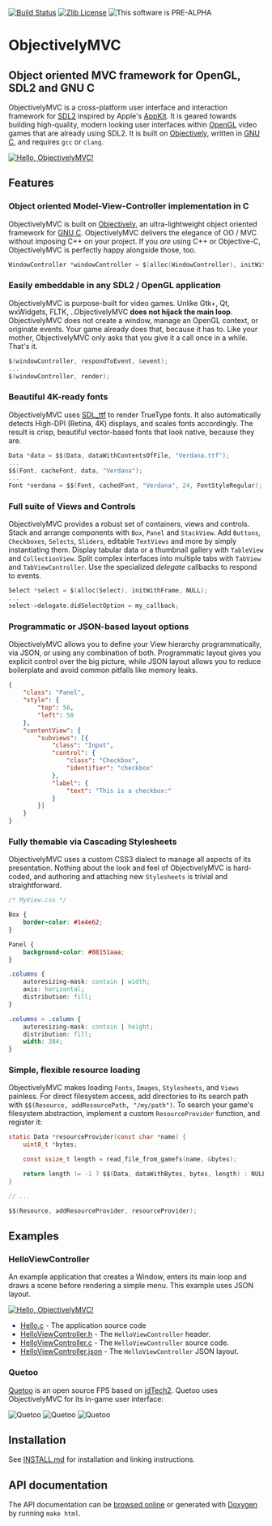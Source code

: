 [![Build Status](http://ci.quetoo.org/buildStatus/icon?job=ObjectivelyMVC-Linux-x86_64)](http://ci.quetoo.org/job/ObjectivelyMVC-Linux-x86_64/)
[![Zlib License](https://img.shields.io/badge/license-Zlib-brightgreen.svg)](https://opensource.org/licenses/Zlib)
![This software is PRE-ALPHA](https://img.shields.io/badge/development_stage-ALPHA-yellow.svg)

ObjectivelyMVC
===

Object oriented MVC framework for OpenGL, SDL2 and GNU C
---

ObjectivelyMVC is a cross-platform user interface and interaction framework for [SDL2](http://www.libsdl.org) inspired by Apple's [AppKit](https://developer.apple.com/reference/appkit). It is geared towards building high-quality, modern looking user interfaces within [OpenGL](http://www.opengl.org/) video games that are already using SDL2. It is built on [Objectively](https://github.com/jdolan/Objectively), written in [GNU C](http://www.gnu.org/software/gnu-c-manual/), and requires `gcc` or `clang`.

[![Hello, ObjectivelyMVC!](Documentation/hello-thumbnail.jpg)](https://www.youtube.com/watch?v=Rm_mOr3gP5k)
 
Features
---

### Object oriented Model-View-Controller implementation in C

ObjectivelyMVC is built on [Objectively](https://github.com/jdolan/Objectively), an ultra-lightweight object oriented framework for [GNU C](http://www.gnu.org/software/gnu-c-manual/). ObjectivelyMVC delivers the elegance of OO / MVC without imposing C++ on your project. If you *are* using C++ or Objective-C, ObjectivelyMVC is perfectly happy alongside those, too.

```c
WindowController *windowController = $(alloc(WindowController), initWithWindow, window);
```

### Easily embeddable in any SDL2 / OpenGL application

ObjectivelyMVC is purpose-built for video games. Unlike Gtk+, Qt, wxWidgets, FLTK, ..ObjectivelyMVC **does not hijack the main loop**. ObjectivelyMVC does not create a window, manage an OpenGL context, or originate events. Your game already does that, because it has to. Like your mother, ObjectivelyMVC only asks that you give it a call once in a while. That's it.

```c
$(windowController, respondToEvent, &event);
...
$(windowController, render);
```

### Beautiful 4K-ready fonts

ObjectivelyMVC uses [SDL_ttf](https://www.libsdl.org/projects/SDL_ttf/) to render TrueType fonts. It also automatically detects High-DPI (Retina, 4K) displays, and scales fonts accordingly. The result is crisp, beautiful vector-based fonts that look native, because they are.

```c
Data *data = $$(Data, dataWithContentsOfFile, "Verdana.ttf");
...
$$(Font, cacheFont, data, "Verdana");
...
Font *verdana = $$(Font, cachedFont, "Verdana", 24, FontStyleRegular); // will render at 48pt on Retina displays
```

### Full suite of Views and Controls

ObjectivelyMVC provides a robust set of containers, views and controls. Stack and arrange components with `Box`, `Panel` and `StackView`. Add `Buttons`, `Checkboxes`, `Selects`, `Sliders`, editable `TextViews` and more by simply instantiating them. Display tabular data or a thumbnail gallery with `TableView` and `CollectionView`. Split complex interfaces into multiple tabs with `TabView` and `TabViewController`. Use the specialized _delegate_ callbacks to respond to events.

```c
Select *select = $(alloc(Select), initWithFrame, NULL);
...
select->delegate.didSelectOption = my_callback;
```

### Programmatic or JSON-based layout options

ObjectivelyMVC allows you to define your View hierarchy programmatically, via JSON, or using any combination of both. Programmatic layout gives you explicit control over the big picture, while JSON layout allows you to reduce boilerplate and avoid common pitfalls like memory leaks.

```json
{
	"class": "Panel",
	"style": {
		"top": 50,
		"left": 50
	},
	"contentView": {
		"subviews": [{
			"class": "Input",
			"control": {
				"class": "Checkbox",
				"identifier": "checkbox"
			},
			"label": {
				"text": "This is a checkbox:"
			}
		}]
	}
}
```

### Fully themable via Cascading Stylesheets

ObjectivelyMVC uses a custom CSS3 dialect to manage all aspects of its presentation. Nothing about the look and feel of ObjectivelyMVC is hard-coded, and authoring and attaching new `Stylesheets` is trivial and straightforward.

```css
/* MyView.css */

Box {
	border-color: #1e4e62;
}

Panel {
	background-color: #08151aaa;
}

.columns {
	autoresizing-mask: contain | width;
	axis: horizontal;
	distribution: fill;
}

.columns > .column {
	autoresizing-mask: contain | height;
	distribution: fill;
	width: 384;
}
```

### Simple, flexible resource loading

ObjectivelyMVC makes loading `Fonts`, `Images`, `Stylesheets`, and `Views` painless. For direct filesystem access, add directories to its search path with `$$(Resource, addResourcePath, "/my/path")`. To search your game's filesystem abstraction, implement a custom `ResourceProvider` function, and register it:

```c
static Data *resourceProvider(const char *name) {
	uint8_t *bytes;

	const ssize_t length = read_file_from_gamefs(name, &bytes);

	return length != -1 ? $$(Data, dataWithBytes, bytes, length) : NULL;
}

// ...

$$(Resource, addResourceProvider, resourceProvider);
```

Examples
---

### HelloViewController
An example application that creates a Window, enters its main loop and draws a scene before rendering a simple menu. This example uses JSON layout.

[![Hello, ObjectivelyMVC!](Documentation/hello-thumbnail.jpg)](https://www.youtube.com/watch?v=Rm_mOr3gP5k)

 * [Hello.c](Examples/Hello.c) - The application source code
 * [HelloViewController.h](Examples/HelloViewController.h) - The `HelloViewController` header.
 * [HelloViewController.c](Examples/HelloViewController.c) - The `HelloViewController` source code.
 * [HelloViewController.json](Examples/HelloViewController.json) - The `HelloViewController` JSON layout. 


### Quetoo
[Quetoo](https://github.com/jdolan/quetoo) is an open source FPS based on [idTech2](https://en.wikipedia.org/wiki/Quake_II_engine). Quetoo uses ObjectivelyMVC for its in-game user interface:

![Quetoo](Documentation/quetoo1.jpg)
![Quetoo](Documentation/quetoo2.jpg)
![Quetoo](Documentation/quetoo3.jpg)

Installation
---

See [INSTALL.md](INSTALL.md) for installation and linking instructions.

API documentation
---
 
The API documentation can be [browsed online](http://jaydolan.com/projects/ObjectivelyMVC) or generated with [Doxygen](http://www.doxygen.org) by running `make html`.
